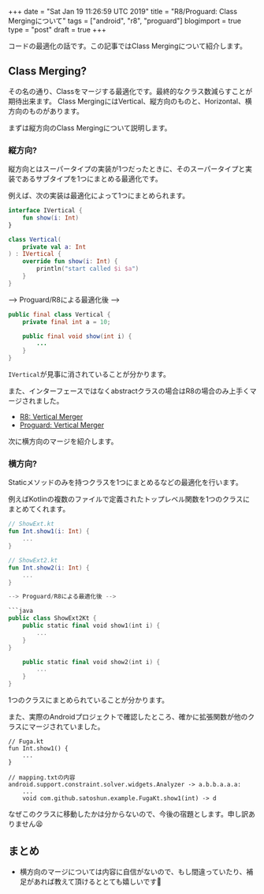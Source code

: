 +++
date = "Sat Jan 19 11:26:59 UTC 2019"
title = "R8/Proguard: Class Mergingについて"
tags = ["android", "r8", "proguard"]
blogimport = true
type = "post"
draft = true
+++

コードの最適化の話です。この記事ではClass Mergingについて紹介します。

## Class Merging?

その名の通り、Classをマージする最適化です。最終的なクラス数減らすことが期待出来ます。
Class MergingにはVertical、縦方向のものと、Horizontal、横方向のものがあります。

まずは縦方向のClass Mergingについて説明します。

### 縦方向?

縦方向とはスーパータイプの実装が1つだったときに、そのスーパータイプと実装であるサブタイプを1つにまとめる最適化です。

例えば、次の実装は最適化によって1つにまとめられます。

```kotlin
interface IVertical {
    fun show(i: Int)
}

class Vertical(
    private val a: Int
) : IVertical {
    override fun show(i: Int) {
        println("start called $i $a")
    }
}
```

--> Proguard/R8による最適化後 -->

```java
public final class Vertical {
    private final int a = 10;

    public final void show(int i) {
        ...
    }
}
```

`IVertical`が見事に消されていることが分かります。

また、インターフェースではなくabstractクラスの場合はR8の場合のみ上手くマージされました。

- [R8: Vertical Merger](https://r8.googlesource.com/r8/+/master/src/main/java/com/android/tools/r8/shaking/VerticalClassMerger.java)
- [Proguard: Vertical Merger](https://github.com/facebook/proguard/blob/master/src/proguard/optimize/peephole/VerticalClassMerger.java)

次に横方向のマージを紹介します。

### 横方向?

Staticメソッドのみを持つクラスを1つにまとめるなどの最適化を行います。

例えばKotlinの複数のファイルで定義されたトップレベル関数を1つのクラスにまとめてくれます。

```kotlin
// ShowExt.kt
fun Int.show1(i: Int) {
    ...
}

// ShowExt2.kt
fun Int.show2(i: Int) {
    ...
}

--> Proguard/R8による最適化後 -->

```java
public class ShowExt2Kt {
    public static final void show1(int i) {
        ...
    }
}

    public static final void show2(int i) {
        ...
    }
}
```

1つのクラスにまとめられていることが分かります。

また、実際のAndroidプロジェクトで確認したところ、確かに拡張関数が他のクラスにマージされていました。

```
// Fuga.kt
fun Int.show1() {
    ...
}

// mapping.txtの内容
android.support.constraint.solver.widgets.Analyzer -> a.b.b.a.a.a:
    ...
    void com.github.satoshun.example.FugaKt.show1(int) -> d
```

なぜこのクラスに移動したかは分からないので、今後の宿題とします。申し訳ありません😫

## まとめ

- 横方向のマージについては内容に自信がないので、もし間違っていたり、補足があれば教えて頂けるととても嬉しいです🙏
